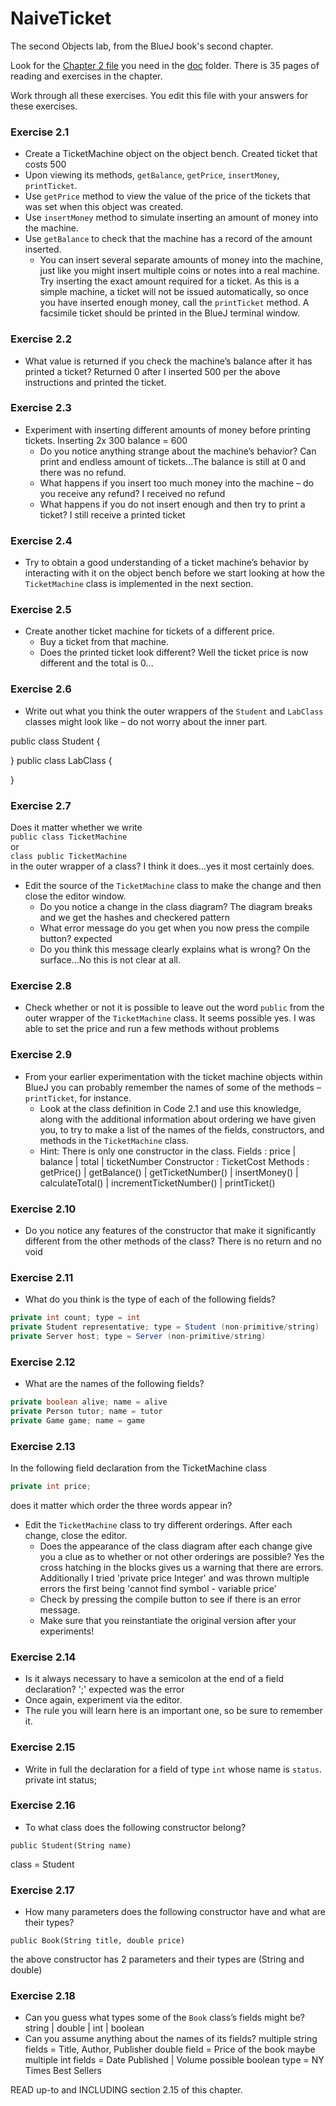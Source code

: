 # NaiveTicket

The second Objects lab, from the BlueJ book's second chapter.

Look for the [Chapter 2 file](./doc/BlueJ-objects-first-ch2.pdf) you need in the [doc](./doc) folder.
There is 35 pages of reading and exercises in the chapter.

Work through all these exercises. You edit this file with your answers for these exercises.

### Exercise 2.1
* Create a TicketMachine object on the object bench.
Created ticket that costs 500
* Upon viewing its methods, `getBalance`, `getPrice`, `insertMoney`, `printTicket`.
* Use `getPrice` method to view the value of the price of the tickets that was set when this object was created.
* Use `insertMoney` method to simulate inserting an amount of money into the machine.
* Use `getBalance` to check that the machine has a record of the amount inserted.
	* You can insert several separate amounts of money into the machine, just like you might insert multiple coins or notes into a real machine. Try inserting the exact amount required for a ticket. As this is a simple machine, a ticket will not be issued automatically, so once you have inserted enough money, call the `printTicket` method. A facsimile ticket should be printed in the BlueJ terminal window.

### Exercise 2.2
* What value is returned if you check the machine’s balance after it has printed a ticket?
Returned 0 after I inserted 500 per the above instructions and printed the ticket.

### Exercise 2.3
* Experiment with inserting different amounts of money before printing tickets.
Inserting 2x 300 balance = 600
	* Do you notice anything strange about the machine’s behavior?
Can print and endless amount of tickets...The balance is still at 0 and there was no refund.
	* What happens if you insert too much money into the machine – do you receive any refund?
I received no refund
	* What happens if you do not insert enough and then try to print a ticket?
	I still receive a printed ticket

### Exercise 2.4
* Try to obtain a good understanding of a ticket machine’s behavior by interacting with it on the object bench before we start looking at how the `TicketMachine` class is implemented in the next section.

### Exercise 2.5
* Create another ticket machine for tickets of a different price.
	* Buy a ticket from that machine.
	* Does the printed ticket look different?
Well the ticket price is now different and the total is 0...

### Exercise 2.6
* Write out what you think the outer wrappers of the `Student` and `LabClass` classes might look like – do not worry about the inner part.

public class Student {

}
public class LabClass {

}

### Exercise 2.7
Does it matter whether we write<br>
`public class TicketMachine`<br>
or<br>
`class public TicketMachine`<br>
in the outer wrapper of a class?
I think it does...yes it most certainly does.

* Edit the source of the `TicketMachine` class to make the change and then close the editor window.
	* Do you notice a change in the class diagram?
The diagram breaks and we get the hashes and checkered pattern
	* What error message do you get when you now press the compile button?
<identifier> expected
	* Do you think this message clearly explains what is wrong?
On the surface...No this is not clear at all.

### Exercise 2.8
* Check whether or not it is possible to leave out the word `public` from the outer wrapper of the `TicketMachine` class.
It seems possible yes. I was able to set the price and run a few methods without problems
### Exercise 2.9
* From your earlier experimentation with the ticket machine objects within BlueJ you can probably remember the names of some of the methods – `printTicket`, for instance.
	* Look at the class definition in Code 2.1 and use this knowledge, along with the additional information about ordering we have given you, to try to make a list of the names of the fields, constructors, and methods in the `TicketMachine` class.
	* Hint: There is only one constructor in the class.
Fields : price | balance | total | ticketNumber
Constructor : TicketCost
Methods : getPrice() | getBalance() | getTicketNumber() | insertMoney() | calculateTotal() | incrementTicketNumber() | printTicket()

### Exercise 2.10
* Do you notice any features of the constructor that make it significantly different from the other methods of the class?
There is no return and no void
### Exercise 2.11
* What do you think is the type of each of the following fields?

```java
private int count; type = int
private Student representative; type = Student (non-primitive/string)
private Server host; type = Server (non-primitive/string)
```

### Exercise 2.12
* What are the names of the following fields?

```java
private boolean alive; name = alive
private Person tutor; name = tutor
private Game game; name = game
```
### Exercise 2.13

In the following field declaration from the TicketMachine class<br>

```java
private int price;
```
does it matter which order the three words appear in?
* Edit the `TicketMachine` class to try different orderings. After each change, close the editor.
	* Does the appearance of the class diagram after each change give you a clue as to whether or not other orderings are
possible?
Yes the cross hatching in the blocks gives us a warning that there are errors.
Additionally I tried 'private price Integer' and was thrown multiple errors the first being 'cannot find symbol - variable price'
	* Check by pressing the compile button to see if there is an error message.
	* Make sure that you reinstantiate the original version after your experiments!

### Exercise 2.14
* Is it always necessary to have a semicolon at the end of a field declaration?
';' expected was the error
* Once again, experiment via the editor.
* The rule you will learn here is an important one, so be sure to remember it.


### Exercise 2.15
* Write in full the declaration for a field of type `int` whose name is `status`.
private int status;
### Exercise 2.16
* To what class does the following constructor belong?
```
public Student(String name)
```
class = Student
### Exercise 2.17
* How many parameters does the following constructor have and what are their types?
```
public Book(String title, double price)
```
the above constructor has 2 parameters and their types are (String and double)
### Exercise 2.18
* Can you guess what types some of the `Book` class’s fields might be?
string | double | int | boolean
* Can you assume anything about the names of its fields?
multiple string fields = Title, Author, Publisher
double field = Price of the book
maybe multiple int fields = Date Published | Volume
possible boolean type = NY Times Best Sellers

READ up-to and INCLUDING section 2.15 of this chapter.
